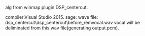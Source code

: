 alg from winmap plugin DSP_centercut.

compiler:Visual Studio 2015.
sage:
	wave file: dsp_centercut\\dsp_centercut\\before_remvocal.wav
	vocal will be deliminated from this wav file(generating output.pcm).
